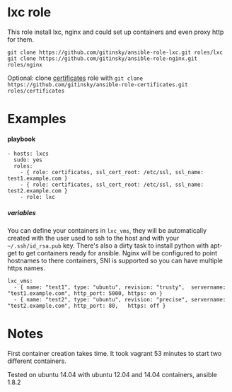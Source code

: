 # lxc role
This role install lxc, nginx and could set up containers and even proxy http for them. 

```
git clone https://github.com/gitinsky/ansible-role-lxc.git roles/lxc
git clone https://github.com/gitinsky/ansible-role-nginx.git roles/nginx
```

Optional: clone [certificates](https://github.com/gitinsky/ansible-role-certificates) role with ```git clone https://github.com/gitinsky/ansible-role-certificates.git roles/certificates```

# Examples
#### playbook
```
- hosts: lxcs
  sudo: yes
  roles:
    - { role: certificates, ssl_cert_root: /etc/ssl, ssl_name: test1.example.com } 
    - { role: certificates, ssl_cert_root: /etc/ssl, ssl_name: test2.example.com } 
    - role: lxc
```

##### variables

You can define your containers in ```lxc_vms```, they will be automatically created with the user used to ssh to the host and with your ```~/.ssh/id_rsa.pub``` key. There's also a dirty task to install python with apt-get to get containers ready for ansible. Nginx will be configured to point hostnames to there containers, SNI is supported so you can have multiple https names.

```
lxc_vms:
  - { name: "test1", type: "ubuntu", revision: "trusty",  servername: "test1.example.com", http_port: 5000, https: on }
  - { name: "test2", type: "ubuntu", revision: "precise", servername: "test2.example.com", http_port: 80,   https: off }

```

# Notes

First container creation takes time. It took vagrant 53 minutes to start two different containers.

Tested on ubuntu 14.04 with ubuntu 12.04 and 14.04 containers, ansible 1.8.2